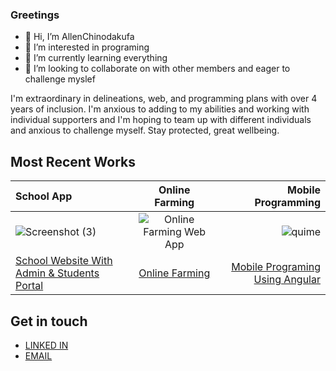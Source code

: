### Greetings
- 👋 Hi, I’m AllenChinodakufa
- 👀 I’m interested in programing
- 🌱 I’m currently learning everything
- 💞️ I’m looking to collaborate on with other members and eager to challenge myslef

I'm extraordinary in delineations, web, and programming plans with over 4 years of inclusion. I'm anxious to adding to my abilities and working with individual supporters and I'm hoping to team up with different individuals and anxious to challenge myself. Stay protected, great wellbeing.

## Most Recent Works

| School App  | Online Farming | Mobile Programming|
| :---        |    :----:   | ---: |
| ![Screenshot (3)](https://user-images.githubusercontent.com/83924454/117595711-d3d6ea80-b141-11eb-9d36-6f8b2a105997.png) | ![Online Farming Web App](https://user-images.githubusercontent.com/83924454/125264057-d2719c00-e303-11eb-848b-7c1f09270021.png) | ![quime](https://user-images.githubusercontent.com/83924454/125709675-96d4a0a7-f49b-4a0f-a210-6a33dcef18af.png) |
| [School Website With Admin & Students Portal](https://github.com/AllenChinodakufa/complete-school-website/blob/main/README.md#HOME-PAGE) | [Online Farming](https://github.com/AllenChinodakufa/Online-Farming/) | [Mobile Programing Using Angular](https://drive.google.com/file/d/1sxY3c6d_hsdo-6zfyeW5Vfru8qWUBtjH/view?usp=sharing) |


## Get in touch
- [LINKED IN](https://www.linkedin.com/in/allen-chinodakufa-a08b9b1b7/)
- [EMAIL](mailto:allenchinodakufa7@gmail.com) 
<!---
AllenChinodakufa/AllenChinodakufa is a ✨ special ✨ repository because its `README.md` (this file) appears on your GitHub profile.
You can click the Preview link to take a look at your changes.
--->
